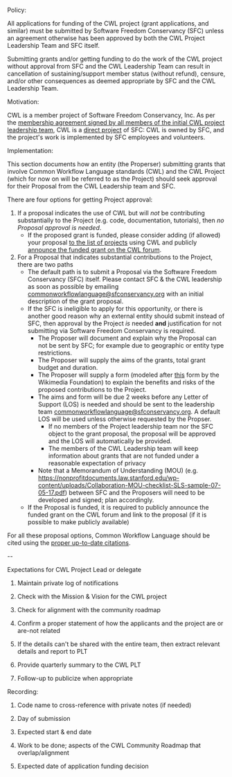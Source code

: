 Policy:

All applications for funding of the CWL project (grant applications, and
similar) must be submitted by Software Freedom Conservancy (SFC) unless
an agreement otherwise has been approved by both the CWL Project
Leadership Team and SFC itself.

Submitting grants and/or getting funding to do the work of the CWL
project without approval from SFC and the CWL Leadership Team can result
in cancellation of sustaining/support member status (without refund),
censure, and/or other consequences as deemed appropriate by SFC and the
CWL Leadership Team.

Motivation:

CWL is a member project of Software Freedom Conservancy, Inc. As per the
[membership agreement signed by all members of the initial CWL project
leadership
team](https://github.com/common-workflow-language/governance/blob/ddb07b99ae62006f70cd43987843626ffe08c2f0/CWL-sponsorship-agreement--signed-by-all.pdf),
CWL is a [direct
project](https://en.wikipedia.org/wiki/Fiscal_sponsorship#Table_comparing_the_models)
of SFC: CWL is owned by SFC, and the project's work is implemented by
SFC employees and volunteers.

Implementation:

This section documents how an entity (the Properser) submitting grants
that involve Common Workflow Language standards (CWL) and the CWL
Project (which for now on will be referred to as the Project) should
seek approval for their Proposal from the CWL Leadership team and SFC.

There are four options for getting Project approval:

1.  If a proposal indicates the use of CWL but will *not* be contributing substantially to the Project (e.g. code,
      documentation, tutorials), then *no Proposal approval is needed*.
      * If the proposed grant is funded, please consider adding (if allowed) your proposal [to the list of
         projects](https://github.com/common-workflow-language/cwl-website/blob/main/content/_data/user-gallery.yml)
         using CWL and publicly [announce the funded grant on the CWL forum](https://cwl.discourse.group/c/announcements/6).
2.  For a Proposal that indicates substantial contributions to the Project, there are two paths
       *  The default path is to submit a Proposal via the Software Freedom Conservancy (SFC) itself. Please contact SFC & the CWL
           leadership as soon as possible by emailing [commonworkflowlanguage\@sfconservancy.org](mailto:commonworkflowlanguage@sfconservancy.org)
           with an initial description of the grant proposal.
       *  If the SFC is ineligible to apply for this opportunity, or there is another good reason why an external entity should submit
           instead of SFC, then approval by the Project *is* needed **and** justification for not submitting via Software Freedom
           Conservancy is required.
           * The Proposer will document and explain why the Proposal can not be sent by SFC; for example due to geographic or
               entity type restrictions.
           * The Proposer will supply the aims of the grants, total grant budget and duration.
           * The Proposer will supply a form (modeled after [this](https://upload.wikimedia.org/wikipedia/commons/6/6d/GLAM_partnership_evaluation_handout.pdf)
              form by the Wikimedia Foundation) to explain the benefits and risks of the proposed contributions to the Project.
           * The aims and form will be due 2 weeks before any Letter of Support (LOS) is needed and should be sent to the leadership team
              <commonworkflowlanguage@sfconservancy.org>.
              A default LOS will be used unless otherwise requested by the Propser.
                * If no members of the Project leadership team nor the SFC object to the grant proposal, the proposal will be
                   approved and the LOS will automatically be provided.
                * The members of the CWL Leadership team will keep information about grants that are not funded under a reasonable expectation of privacy
           * Note that a Memorandum of Understanding (MOU) (e.g.
              <https://nonprofitdocuments.law.stanford.edu/wp-content/uploads/Collaboration-MOU-checklist-SLS-sample-07-05-17.pdf>)
              between SFC and the Proposers will need to be developed and signed; plan accordingly.
       * If the Proposal is funded, it is required to publicly announce the funded grant on the CWL forum and link to the
          proposal (if it is possible to make publicly available)

For all these proposal options, Common Workflow Language should be cited
using the [proper up-to-date citations](https://www.commonwl.org/specification/#references).

\--

Expectations for CWL Project Lead or delegate

1.  Maintain private log of notifications

2.  Check with the Mission & Vision for the CWL project

3.  Check for alignment with the community roadmap

4.  Confirm a proper statement of how the applicants and the project are or are-not related

5.  If the details can't be shared with the entire team, then extract relevant details and report to PLT

6.  Provide quarterly summary to the CWL PLT

7.  Follow-up to publicize when appropriate

Recording:

1.  Code name to cross-reference with private notes (if needed)

2.  Day of submission

3.  Expected start & end date

4.  Work to be done; aspects of the CWL Community Roadmap that overlap/alignment

5.  Expected date of application funding decision
